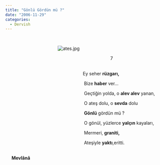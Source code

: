 ```yaml
---
title: "Gönlü Gördün mü ?"
date: "2006-11-29"
categories: 
  - Dervish
---
```


  

                                          ![ates.jpg](/uploads/2006/11/ates.jpg)                        

                                                                                    7                                                          

                                                              Ey seher **rüzgarı,**

                                                               Bize **haber** ver...

                                                               Geçtiğin yolda, o **alev alev** yanan,

                                                               O ateş dolu, o **sevda** dolu

                                                               **Gönlü** gördün mü ?

                                                               O gönül, yüzlerce **yalçın** kayaları,

                                                               Mermeri, **graniti,**

                                                               Ateşiyle **yaktı**,eritti.              

                                                                                                                                     **Mevlânâ**
